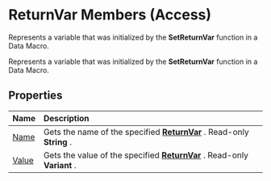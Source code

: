 
# ReturnVar Members (Access)
Represents a variable that was initialized by the  **SetReturnVar** function in a Data Macro.

Represents a variable that was initialized by the  **SetReturnVar** function in a Data Macro.


## Properties



|**Name**|**Description**|
|:-----|:-----|
|[Name](3dfd97d0-5d5d-4e03-8445-8488fd37f90e.md)|Gets the name of the specified  **[ReturnVar](8ad5254d-a249-46ba-ac5d-14943179ce05.md)** . Read-only **String** .|
|[Value](5602ca62-5fef-4a0d-a092-87edbe5f4749.md)|Gets the value of the specified  **[ReturnVar](8ad5254d-a249-46ba-ac5d-14943179ce05.md)** . Read-only **Variant** .|
